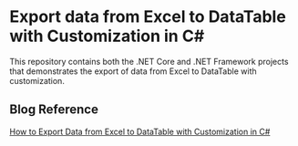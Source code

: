 # Export data from Excel to DataTable with Customization in C#

This repository contains both the .NET Core and .NET Framework projects that demonstrates the export of data from Excel to DataTable with customization.

## Blog Reference

[How to Export Data from Excel to DataTable with Customization in C#](https://www.syncfusion.com/blogs/post/export-data-from-excel-to-datatable-with-customization-in-csharp.aspx)
